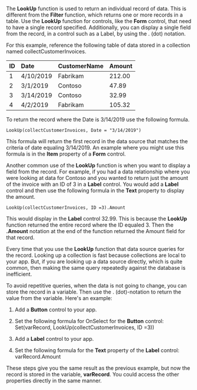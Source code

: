 The **LookUp** function is used to return an individual record of data.
This is different from the **Filter** function, which returns one or more
records in a table. Use the **LookUp** function for controls, like the
**Form** control, that need to have a single record specified. Additionally,
you can display a single field from the record, in a control such as a
Label, by using the . (dot) notation.

For this example, reference the following table of data stored in a
collection named collectCustomerInvoices.

| ID                  | Date                 | CustomerName    | Amount          |
| :-------------------| :------------------- | :---------------| :---------------|
| 1                   | 4/10/2019            | Fabrikam        | 212.00          |
| 2                   | 3/1/2019             | Contoso         | 47.89           |
| 3                   | 3/14/2019            | Contoso         | 32.99           |
| 4                   | 4/2/2019             | Fabrikam        | 105.32          |

To return the record where the Date is 3/14/2019 use the following
formula.

```
LookUp(collectCustomerInvoices, Date = "3/14/2019")
```

This formula will return the first record in the data source that
matches the criteria of date equaling 3/14/2019. An example where you
might use this formula is in the **Item** property of a **Form** control.

Another common use of the **LookUp** function is when you want to
display a field from the record. For example, if you had a data
relationship where you were looking at data for Contoso and you wanted
to return just the amount of the invoice with an ID of 3 in a **Label**
control. You would add a **Label** control and then use the
following formula in the **Text** property to display the amount.

```
LookUp(collectCustomerInvoices, ID =3).Amount
```

This would display in the **Label** control 32.99. This is because the
**LookUp** function returned the entire record where the ID equaled 3. Then
the **.Amount** notation at the end of the function returned the Amount
field for that record.

Every time that you use the **LookUp** function that data source queries for the
record. Looking up a collection is fast because collections are
local to your app. But, if you are looking up a data source
directly, which is quite common, then making the same query repeatedly
against the database is inefficient.

To avoid repetitive queries, when the data is not going to change, you
can store the record in a variable. Then use the . (dot)-notation to return
the value from the variable. Here's an example:

1.  Add a **Button** control to your app.

2.  Set the following formula for OnSelect for the **Button** control:
    Set(varRecord, LookUp(collectCustomerInvoices, ID =3))

3.  Add a **Label** control to your app.

4.  Set the following formula for the **Text** property of the **Label**
    control: varRecord.Amount

These steps give you the same result as the previous example, but now
the record is stored in the variable, **varRecord**. You could access
the other properties directly in the same manner. 
